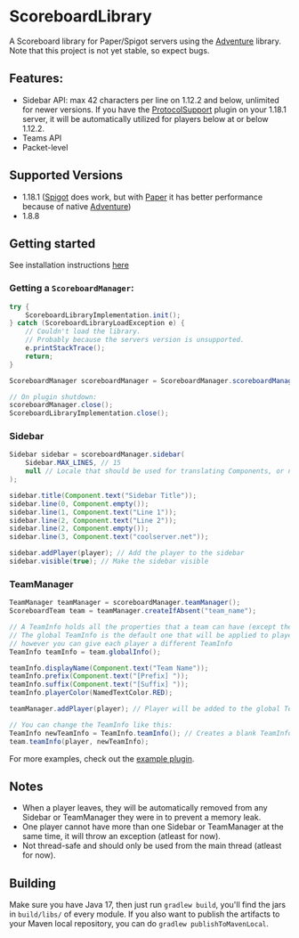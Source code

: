 # ScoreboardLibrary

A Scoreboard library for Paper/Spigot servers using the [Adventure](https://github.com/KyoriPowered/adventure) library.
Note that this project is not yet stable, so expect bugs.

## Features:

- Sidebar API: max 42 characters per line on 1.12.2 and below, unlimited for newer versions. If you have
  the [ProtocolSupport](https://github.com/ProtocolSupport/ProtocolSupport/) plugin on your 1.18.1 server, it will be
  automatically utilized for players below at or below 1.12.2.
- Teams API
- Packet-level

## Supported Versions

- 1.18.1 ([Spigot](https://www.spigotmc.org/) does work, but with [Paper](https://papermc.io/) it has better performance because of native [Adventure](https://github.com/KyoriPowered/adventure))
- 1.8.8

## Getting started

See installation instructions [here](https://github.com/MegavexNetwork/scoreboard-library/blob/master/INSTALLATION.md)

### Getting a `ScoreboardManager`:

```java
try {
    ScoreboardLibraryImplementation.init();
} catch (ScoreboardLibraryLoadException e) {
    // Couldn't load the library.
    // Probably because the servers version is unsupported.
    e.printStackTrace();
    return;
}

ScoreboardManager scoreboardManager = ScoreboardManager.scoreboardManager(plugin);

// On plugin shutdown:
scoreboardManager.close();
ScoreboardLibraryImplementation.close();
```

### Sidebar

```java
Sidebar sidebar = scoreboardManager.sidebar(
    Sidebar.MAX_LINES, // 15
    null // Locale that should be used for translating Components, or null if it should depend on each player's client locale
);

sidebar.title(Component.text("Sidebar Title"));
sidebar.line(0, Component.empty());
sidebar.line(1, Component.text("Line 1"));
sidebar.line(2, Component.text("Line 2"));
sidebar.line(2, Component.empty());
sidebar.line(3, Component.text("coolserver.net"));

sidebar.addPlayer(player); // Add the player to the sidebar
sidebar.visible(true); // Make the sidebar visible
```

### TeamManager

```java
TeamManager teamManager = scoreboardManager.teamManager();
ScoreboardTeam team = teamManager.createIfAbsent("team_name");

// A TeamInfo holds all the properties that a team can have (except the name).
// The global TeamInfo is the default one that will be applied to players,
// however you can give each player a different TeamInfo
TeamInfo teamInfo = team.globalInfo();

teamInfo.displayName(Component.text("Team Name"));
teamInfo.prefix(Component.text("[Prefix] "));
teamInfo.suffix(Component.text("[Suffix] "));
teamInfo.playerColor(NamedTextColor.RED);

teamManager.addPlayer(player); // Player will be added to the global TeamInfo

// You can change the TeamInfo like this:
TeamInfo newTeamInfo = TeamInfo.teamInfo(); // Creates a blank TeamInfo
team.teamInfo(player, newTeamInfo);
```

For more examples, check out the [example plugin](https://github.com/MegavexNetwork/scoreboard-library-example).

## Notes

- When a player leaves, they will be automatically removed from any Sidebar or TeamManager they were in to prevent a
  memory leak.
- One player cannot have more than one Sidebar or TeamManager at the same time, it will throw an exception (atleast for
  now).
- Not thread-safe and should only be used from the main thread (atleast for now).

## Building

Make sure you have Java 17, then just run `gradlew build`, you'll find the jars in `build/libs/` of every module. If you
also want to publish the artifacts to your Maven local repository, you can do `gradlew publishToMavenLocal`.